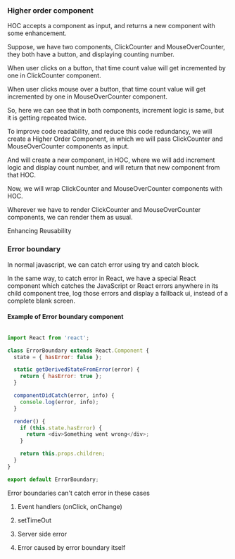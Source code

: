 ### Higher order component

HOC accepts a component as input, and returns a new component with some enhancement.

Suppose, we have two components, ClickCounter and MouseOverCounter, they both have a button, and displaying counting number.

When user clicks on a button, that time count value will get incremented by one in ClickCounter component.

When user clicks mouse over a button, that time count value will get incremented by one in MouseOverCounter component.

So, here we can see that in both components, increment logic is same, but it is getting repeated twice.

To improve code readability, and reduce this code redundancy, we will create a Higher Order Component, in which we will pass ClickCounter and MouseOverCounter components as input.

And will create a new component, in HOC, where we will add increment logic and display count number, and will return that new component from that HOC.

Now, we will wrap ClickCounter and MouseOverCounter components with HOC.

Wherever we have to render ClickCounter and MouseOverCounter components, we can render them as usual.

Enhancing
Reusability

### Error boundary

In normal javascript, we can catch error using try and catch block.

In the same way, to catch error in React, we have a special React component which catches the JavaScript or React errors anywhere in its child component tree, log those errors and display a fallback ui, instead of a complete blank screen.

#### Example of Error boundary component

```javascript

import React from 'react';

class ErrorBoundary extends React.Component {
  state = { hasError: false };

  static getDerivedStateFromError(error) {
    return { hasError: true };
  }

  componentDidCatch(error, info) {
    console.log(error, info);
  }

  render() {
    if (this.state.hasError) {
      return <div>Something went wrong</div>;
    }

    return this.props.children;
  }
}

export default ErrorBoundary;
```

Error boundaries can't catch error in these cases

1. Event handlers (onClick, onChange)

2. setTimeOut

3. Server side error

4. Error caused by error boundary itself